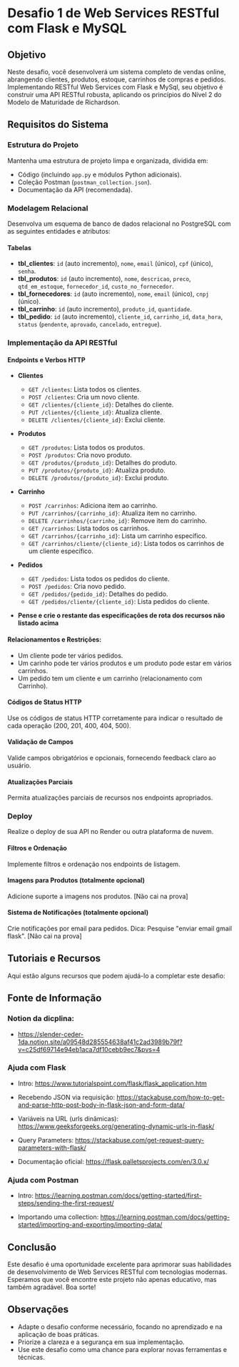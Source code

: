 # Desafio 1 de Web Services RESTful com Flask e MySQL

## Objetivo
Neste desafio, você desenvolverá um sistema completo de vendas online, abrangendo clientes, produtos, estoque, carrinhos de compras e pedidos. Implementando RESTful Web Services com Flask e MySql, seu objetivo é construir uma API RESTful robusta, aplicando os princípios do Nível 2 do Modelo de Maturidade de Richardson.

## Requisitos do Sistema

### Estrutura do Projeto
Mantenha uma estrutura de projeto limpa e organizada, dividida em:
- Código (incluindo `app.py` e módulos Python adicionais).
- Coleção Postman (`postman_collection.json`).
- Documentação da API (recomendada).

### Modelagem Relacional
Desenvolva um esquema de banco de dados relacional no PostgreSQL com as seguintes entidades e atributos:

#### Tabelas
- **tbl_clientes**: `id` (auto incremento), `nome`, `email` (único), `cpf` (único), `senha`.
- **tbl_produtos**: `id` (auto incremento), `nome`, `descricao`, `preco`, `qtd_em_estoque`, `fornecedor_id`, `custo_no_fornecedor`.
- **tbl_fornecedores**: `id` (auto incremento), `nome`, `email` (único), `cnpj` (único).
- **tbl_carrinho**: `id` (auto incremento), `produto_id`, `quantidade`.
- **tbl_pedido**: `id` (auto incremento), `cliente_id`, `carrinho_id`, `data_hora`, `status` (`pendente`, `aprovado`, `cancelado`, `entregue`).

### Implementação da API RESTful

#### Endpoints e Verbos HTTP

- **Clientes**
  - `GET /clientes`: Lista todos os clientes.
  - `POST /clientes`: Cria um novo cliente.
  - `GET /clientes/{cliente_id}`: Detalhes do cliente.
  - `PUT /clientes/{cliente_id}`: Atualiza cliente.
  - `DELETE /clientes/{cliente_id}`: Exclui cliente.

- **Produtos**
  - `GET /produtos`: Lista todos os produtos.
  - `POST /produtos`: Cria novo produto.
  - `GET /produtos/{produto_id}`: Detalhes do produto.
  - `PUT /produtos/{produto_id}`: Atualiza produto.
  - `DELETE /produtos/{produto_id}`: Exclui produto.

- **Carrinho**
  - `POST /carrinhos`: Adiciona item ao carrinho.
  - `PUT /carrinhos/{carrinho_id}`: Atualiza item no carrinho.
  - `DELETE /carrinhos/{carrinho_id}`: Remove item do carrinho.
  - `GET /carrinhos`: Lista todos os carrinhos.
  - `GET /carrinhos/{carrinho_id}`: Lista um carrinho específico.
  - `GET /carrinhos/cliente/{cliente_id}`: Lista todos os carrinhos de um cliente específico.

- **Pedidos**
  - `GET /pedidos`: Lista todos os pedidos do cliente.
  - `POST /pedidos`: Cria novo pedido.
  - `GET /pedidos/{pedido_id}`: Detalhes do pedido.
  - `GET /pedidos/cliente/{cliente_id}`: Lista pedidos do cliente.

- **Pense e crie o restante das especificações de rota dos recursos não listado acima**


#### Relacionamentos e Restrições:

- Um cliente pode ter vários pedidos.
- Um carinho pode ter vários produtos e um produto pode estar em vários carrinhos. 
- Um pedido tem um cliente e um carrinho (relacionamento com Carrinho).


#### Códigos de Status HTTP

Use os códigos de status HTTP corretamente para indicar o resultado de cada operação (200, 201, 400, 404, 500).

#### Validação de Campos

Valide campos obrigatórios e opcionais, fornecendo feedback claro ao usuário.

#### Atualizações Parciais

Permita atualizações parciais de recursos nos endpoints apropriados.

### Deploy

Realize o deploy de sua API no Render ou outra plataforma de nuvem.

#### Filtros e Ordenação

Implemente filtros e ordenação nos endpoints de listagem.

#### Imagens para Produtos (totalmente opcional)

Adicione suporte a imagens nos produtos. [Não cai na prova]

#### Sistema de Notificações (totalmente opcional)

Crie notificações por email para pedidos. Dica: Pesquise "enviar email gmail flask". [Não cai na prova]

## Tutoriais e Recursos

Aqui estão alguns recursos que podem ajudá-lo a completar este desafio:

## Fonte de Informação

### Notion da dicplina: 
- https://slender-ceder-1da.notion.site/a09548d285554638af41c2ad3989b79f?v=c25df69714e94eb1aca7df10cebb9ec7&pvs=4


### Ajuda com Flask

- Intro: https://www.tutorialspoint.com/flask/flask_application.htm

- Recebendo JSON via requisição: https://stackabuse.com/how-to-get-and-parse-http-post-body-in-flask-json-and-form-data/

- Variáveis na URL (urls dinâmicas): https://www.geeksforgeeks.org/generating-dynamic-urls-in-flask/

- Query Parameters: https://stackabuse.com/get-request-query-parameters-with-flask/

- Documentação oficial: https://flask.palletsprojects.com/en/3.0.x/

### Ajuda com Postman

- Intro: https://learning.postman.com/docs/getting-started/first-steps/sending-the-first-request/

- Importando uma collection: https://learning.postman.com/docs/getting-started/importing-and-exporting/importing-data/


## Conclusão

Este desafio é uma oportunidade excelente para aprimorar suas habilidades de desenvolvimento de Web Services RESTful com tecnologias modernas. Esperamos que você encontre este projeto não apenas educativo, mas também agradável. Boa sorte!

## Observações

- Adapte o desafio conforme necessário, focando no aprendizado e na aplicação de boas práticas.
- Priorize a clareza e a segurança em sua implementação.
- Use este desafio como uma chance para explorar novas ferramentas e técnicas.
